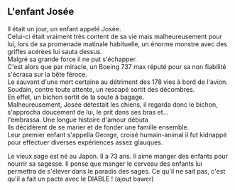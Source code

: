 ## L'enfant Josée

Il était un jour, un enfant appelé Josée.  
Celui-ci était vraiment très content de sa vie mais malheureusement pour lui, lors de sa promenade matinale habituelle, un énorme monstre avec des griffes acérées lui sauta dessus.  
Malgré sa grande force il ne put s'échapper.  
C'est alors que par miracle, un Boeing 737 max réputé pour sa non fiabilité s'écrasa sur la bête féroce.  
Le sauvant d'une mort certaine au détriment des 178 vies à bord de l'avion.  
Soudain, contre toute attente, un rescapé sortit des décombres.  
En effet, un bichon sortit de la soute à bagage.  
Malheureusement, Josée détestait les chiens, il regarda donc le bichon,  
s'approcha doucement de lui, le prit dans ses bras et...  
l'embrassa. Une longue histoire d'amour débuta  
Ils décidèrent de se marier et de fonder une famille ensemble.  
Leur premier enfant s'appella George, croisé humain-animal il fut kidnappé pour effectuer diverses expériences assez glauques.

Le vieux sage est né au Japon. Il a 73 ans. Il aime manger des enfants pour nourrir sa sagesse. Il pense que manger le cerveau des enfants lui permettra de s'élever dans le paradis des sages. Ce qu'il ne sait pas, c'est qu'il a fait un pacte avec le DIABLE !
(ajout bawer)
